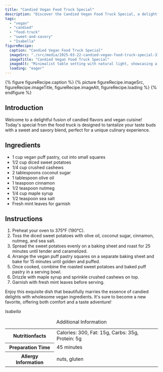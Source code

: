 ```yaml
---
title: "Candied Vegan Food Truck Special"
description: "Discover the Candied Vegan Food Truck Special, a delightful blend of sweet and savory flavors, featuring candied sweet potatoes, puff pastry, and cashews."
tags:
  - "vegan"
  - "candied"
  - "food-truck"
  - "sweet-and-savory"
  - "Isabella"
figureRecipe: 
  caption: "Candied Vegan Food Truck Special"
  imageSrc: "./src/media/2025-03-22-candied-vegan-food-truck-special-3133.png"
  imageTitle: "Candied Vegan Food Truck Special"
  imageAlt: "Minimalist table setting with natural light, showcasing a rustic plate with 'Candied Vegan Food Truck Special', featuring caramelized sweet potatoes and puffed pastry."
  loading: "eager"
---
```


{% figure figureRecipe.caption %}
{% picture figureRecipe.imageSrc, figureRecipe.imageTitle, figureRecipe.imageAlt, figureRecipe.loading %}
{% endfigure %}

## Introduction

Welcome to a delightful fusion of candied flavors and vegan cuisine! Today's special from the food truck is designed to tantalize your taste buds with a sweet and savory blend, perfect for a unique culinary experience.

## Ingredients

- 1 cup vegan puff pastry, cut into small squares
- 1/2 cup diced sweet potatoes
- 1/4 cup crushed cashews
- 2 tablespoons coconut sugar
- 1 tablespoon olive oil
- 1 teaspoon cinnamon
- 1/2 teaspoon nutmeg
- 1/4 cup maple syrup
- 1/2 teaspoon sea salt
- Fresh mint leaves for garnish

## Instructions

1. Preheat your oven to 375°F (190°C).
2. Toss the diced sweet potatoes with olive oil, coconut sugar, cinnamon, nutmeg, and sea salt.
3. Spread the sweet potatoes evenly on a baking sheet and roast for 25 minutes until tender and caramelized.
4. Arrange the vegan puff pastry squares on a separate baking sheet and bake for 15 minutes until golden and puffed.
5. Once cooked, combine the roasted sweet potatoes and baked puff pastry in a serving bowl.
6. Drizzle with maple syrup and sprinkle crushed cashews on top.
7. Garnish with fresh mint leaves before serving.

Enjoy this exquisite dish that beautifully marries the essence of candied delights with wholesome vegan ingredients. It's sure to become a new favorite, offering both comfort and a taste adventure!

*Isabella*

<table><caption class='sr-only'>Additional Information</caption><tr><th>Nutritionfacts</th><td>Calories: 300, Fat: 15g, Carbs: 35g, Protein: 5g&nbsp;</td></tr><tr><th>Preparation Time</th><td>45 minutes&nbsp;</td></tr><tr><th>Allergy Information</th><td>nuts, gluten&nbsp;</td></tr></table>

